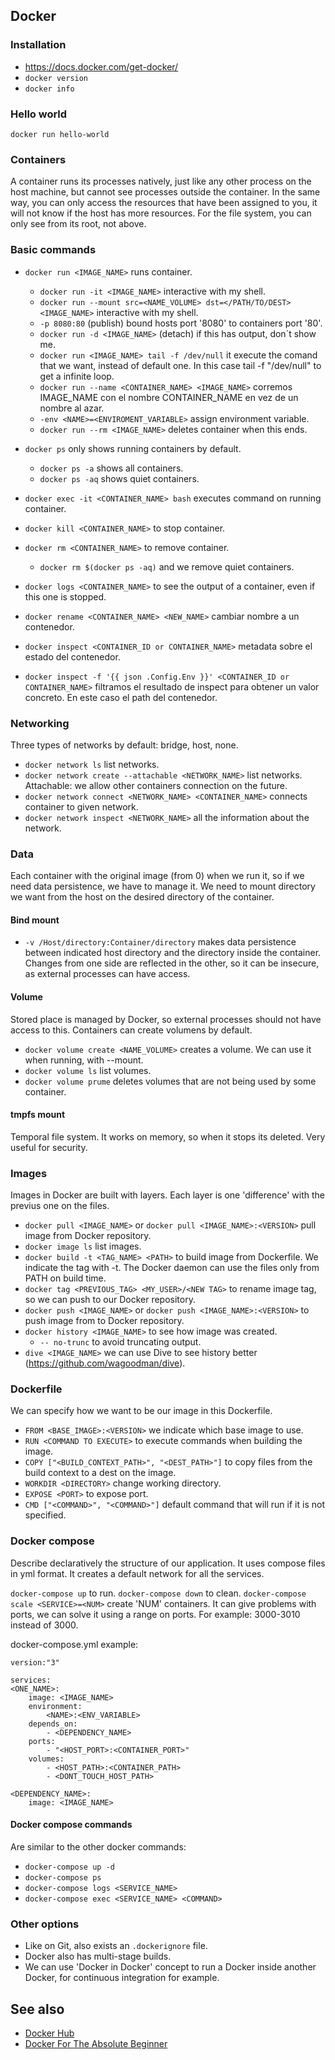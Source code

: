 ## Docker
### Installation
- https://docs.docker.com/get-docker/
- `docker version`
- `docker info`

### Hello world
`docker run hello-world`

### Containers
A container runs its processes natively, just like any other process on the host machine, but cannot see processes outside the container. In the same way, you can only access the resources that have been assigned to you, it will not know if the host has more resources. For the file system, you can only see from its root, not above.

### Basic commands
- `docker run <IMAGE_NAME>` runs container.
	- `docker run -it <IMAGE_NAME>` interactive with my shell.
	- `docker run --mount src=<NAME_VOLUME> dst=</PATH/TO/DEST> <IMAGE_NAME>` interactive with my shell.
	- `-p 8080:80` (publish) bound hosts port '8080' to containers port '80'.
	- `docker run -d <IMAGE_NAME>` (detach) if this has output, don´t show me.
	- `docker run <IMAGE_NAME> tail -f /dev/null` it execute the comand that we want, instead of default one. In this case tail -f "/dev/null" to get a infinite loop.
	- `docker run --name <CONTAINER_NAME> <IMAGE_NAME>` corremos IMAGE_NAME con el nombre CONTAINER_NAME en vez de un nombre al azar.
	- `-env <NAME>=<ENVIROMENT_VARIABLE>` assign environment variable.
	- `docker run --rm <IMAGE_NAME>` deletes container when this ends.
	
- `docker ps` only shows running containers by default.
	- `docker ps -a` shows all containers.
	- `docker ps -aq` shows quiet containers.
- `docker exec -it <CONTAINER_NAME> bash` executes command on running container.
- `docker kill <CONTAINER_NAME>` to stop container.
- `docker rm <CONTAINER_NAME>` to remove container.
	- `docker rm $(docker ps -aq)` and we remove quiet containers.
- `docker logs <CONTAINER_NAME>` to see the output of a container, even if this one is stopped.
- `docker rename <CONTAINER_NAME> <NEW_NAME>` cambiar nombre a un contenedor.
- `docker inspect <CONTAINER_ID or CONTAINER_NAME>` metadata sobre el estado del contenedor.
- `docker inspect -f '{{ json .Config.Env }}' <CONTAINER_ID or CONTAINER_NAME>` filtramos el resultado de inspect para obtener un valor concreto. En este caso el path del contenedor.

### Networking
Three types of networks by default: bridge, host, none.
- `docker network ls` list networks.
- `docker network create --attachable <NETWORK_NAME>` list networks. Attachable: we allow other containers connection on the future.
- `docker network connect <NETWORK_NAME> <CONTAINER_NAME>` connects container to given network.
- `docker network inspect <NETWORK_NAME>` all the information about the network.

### Data
Each container with the original image (from 0) when we run it, so if we need data persistence, we have to manage it. We need to mount directory we want from the host on the desired directory of the container.
#### Bind mount
- `-v /Host/directory:Container/directory` makes data persistence between indicated host directory and the directory inside the container. Changes from one side are reflected in the other, so it can be insecure, as external processes can have access.

#### Volume
Stored place is managed by Docker, so external processes should not have access to this. Containers can create volumens by default.
- `docker volume create <NAME_VOLUME>` creates a volume. We can use it when running, with --mount.
- `docker volume ls` list volumes.
- `docker volume prume` deletes volumes that are not being used by some container.

#### tmpfs mount
Temporal file system. It works on memory, so when it stops its deleted. Very useful for security.

### Images
Images in Docker are built with layers. Each layer is one 'difference' with the previus one on the files.
- `docker pull <IMAGE_NAME>` or `docker pull <IMAGE_NAME>:<VERSION>` pull image from Docker repository.
- `docker image ls` list images.
- `docker build -t <TAG_NAME> <PATH>` to build image from Dockerfile. We indicate the tag with -t. The Docker daemon can use the files only from PATH on build time.
- `docker tag <PREVIOUS_TAG> <MY_USER>/<NEW TAG>` to rename image tag, so we can push to our Docker repository.
- `docker push <IMAGE_NAME>` or `docker push <IMAGE_NAME>:<VERSION>` to push image from to Docker repository.
- `docker history <IMAGE_NAME>` to see how image was created.
	- `-- no-trunc` to avoid truncating output.
- `dive <IMAGE_NAME>` we can use Dive to see history better (https://github.com/wagoodman/dive).

### Dockerfile
We can specify how we want to be our image in this Dockerfile.
- `FROM <BASE_IMAGE>:<VERSION>` we indicate which base image to use.
- `RUN <COMMAND TO EXECUTE>` to execute commands when building the image.
- `COPY ["<BUILD_CONTEXT_PATH>", "<DEST_PATH>"]` to copy files from the build context to a dest on the image.
- `WORKDIR <DIRECTORY>` change working directory.
- `EXPOSE <PORT>` to expose port.
- `CMD ["<COMMAND>", "<COMMAND>"]` default command that will run if it is not specified.

### Docker compose
Describe declaratively the structure of our application. It uses compose files in yml format. It creates a default network for all the services.

`docker-compose up` to run.
`docker-compose down` to clean.
`docker-compose scale <SERVICE>=<NUM>` create 'NUM' containers. It can give problems with ports, we can solve it using a range on ports. For example: 3000-3010 instead of 3000.

docker-compose.yml example:
```
version:"3"

services:
<ONE_NAME>:
  	image: <IMAGE_NAME>
	environment:
		<NAME>:<ENV_VARIABLE>
	depends_on:
		- <DEPENDENCY_NAME>
	ports:
		- "<HOST_PORT>:<CONTAINER_PORT>"
	volumes:
		- <HOST_PATH>:<CONTAINER_PATH>
		- <DONT_TOUCH_HOST_PATH>
	
<DEPENDENCY_NAME>:
    image: <IMAGE_NAME>
```
#### Docker compose commands
Are similar to the other docker commands:
- `docker-compose up -d`
- `docker-compose ps`
- `docker-compose logs <SERVICE_NAME>`
- `docker-compose exec <SERVICE_NAME> <COMMAND>`

### Other options
- Like on Git, also exists an `.dockerignore` file.
- Docker also has multi-stage builds.
- We can use 'Docker in Docker' concept to run a Docker inside another Docker, for continuous integration for example.

## See also
- [Docker Hub](https://hub.docker.com/)
- [Docker For The Absolute Beginner](https://www.kodekloud.com/p/docker-for-the-absolute-beginner-hands-on)
